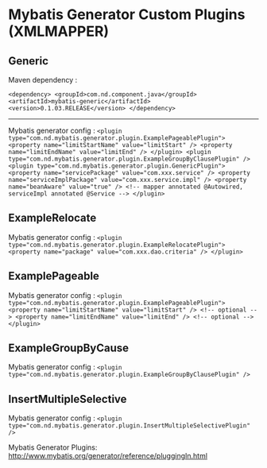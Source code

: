 Mybatis Generator Custom Plugins (XMLMAPPER)
=

Generic
-
Maven dependency :

`
<dependency>
    <groupId>com.nd.component.java</groupId>
    <artifactId>mybatis-generic</artifactId>
    <version>0.1.03.RELEASE</version>
</dependency>
`
***
Mybatis generator config :
`
<plugin type="com.nd.mybatis.generator.plugin.ExamplePageablePlugin">
    <property name="limitStartName" value="limitStart" />
    <property name="limitEndName" value="limitEnd" />
</plugin>
<plugin type="com.nd.mybatis.generator.plugin.ExampleGroupByClausePlugin" />
<plugin type="com.nd.mybatis.generator.plugin.GenericPlugin">
    <property name="servicePackage" value="com.xxx.service" />
    <property name="serviceImplPackage" value="com.xxx.service.impl" />
    <property name="beanAware" value="true" /> <!-- mapper annotated @Autowired, serviceImpl annotated @Service -->
</plugin>
`

ExampleRelocate
-
Mybatis generator config :
`
<plugin type="com.nd.mybatis.generator.plugin.ExampleRelocatePlugin">
    <property name="package" value="com.xxx.dao.criteria" />
</plugin>
`

ExamplePageable
-
Mybatis generator config :
`
<plugin type="com.nd.mybatis.generator.plugin.ExamplePageablePlugin">
    <property name="limitStartName" value="limitStart" /> <!-- optional -->
    <property name="limitEndName" value="limitEnd" /> <!-- optional -->
</plugin>
`

ExampleGroupByCause
-
Mybatis generator config :
`
<plugin type="com.nd.mybatis.generator.plugin.ExampleGroupByClausePlugin" />
`

InsertMultipleSelective
-
Mybatis generator config :
`
<plugin type="com.nd.mybatis.generator.plugin.InsertMultipleSelectivePlugin" />
`

Mybatis Generator Plugins: http://www.mybatis.org/generator/reference/pluggingIn.html